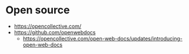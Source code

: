 # Open source



* https://opencollective.com/
* https://github.com/openwebdocs
	* https://opencollective.com/open-web-docs/updates/introducing-open-web-docs